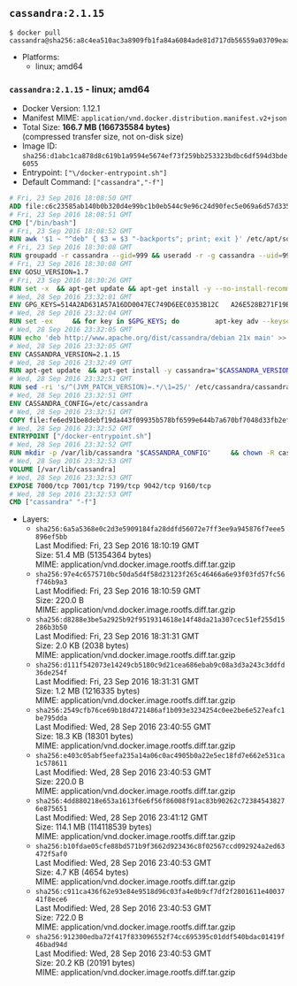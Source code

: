 ## `cassandra:2.1.15`

```console
$ docker pull cassandra@sha256:a8c4ea510ac3a8909fb1fa84a6084ade81d717db56559a03709eaae77c730a07
```

-	Platforms:
	-	linux; amd64

### `cassandra:2.1.15` - linux; amd64

-	Docker Version: 1.12.1
-	Manifest MIME: `application/vnd.docker.distribution.manifest.v2+json`
-	Total Size: **166.7 MB (166735584 bytes)**  
	(compressed transfer size, not on-disk size)
-	Image ID: `sha256:d1abc1ca878d8c619b1a9594e5674ef73f259bb253323bdbc6df594d3bde6055`
-	Entrypoint: `["\/docker-entrypoint.sh"]`
-	Default Command: `["cassandra","-f"]`

```dockerfile
# Fri, 23 Sep 2016 18:08:50 GMT
ADD file:c6c23585ab140b0b320d4e99bc1b0eb544c9e96c24d90fec5e069a6d57d335ca in / 
# Fri, 23 Sep 2016 18:08:51 GMT
CMD ["/bin/bash"]
# Fri, 23 Sep 2016 18:08:52 GMT
RUN awk '$1 ~ "^deb" { $3 = $3 "-backports"; print; exit }' /etc/apt/sources.list > /etc/apt/sources.list.d/backports.list
# Fri, 23 Sep 2016 18:30:08 GMT
RUN groupadd -r cassandra --gid=999 && useradd -r -g cassandra --uid=999 cassandra
# Fri, 23 Sep 2016 18:30:08 GMT
ENV GOSU_VERSION=1.7
# Fri, 23 Sep 2016 18:30:26 GMT
RUN set -x 	&& apt-get update && apt-get install -y --no-install-recommends ca-certificates wget && rm -rf /var/lib/apt/lists/* 	&& wget -O /usr/local/bin/gosu "https://github.com/tianon/gosu/releases/download/$GOSU_VERSION/gosu-$(dpkg --print-architecture)" 	&& wget -O /usr/local/bin/gosu.asc "https://github.com/tianon/gosu/releases/download/$GOSU_VERSION/gosu-$(dpkg --print-architecture).asc" 	&& export GNUPGHOME="$(mktemp -d)" 	&& gpg --keyserver ha.pool.sks-keyservers.net --recv-keys B42F6819007F00F88E364FD4036A9C25BF357DD4 	&& gpg --batch --verify /usr/local/bin/gosu.asc /usr/local/bin/gosu 	&& rm -r "$GNUPGHOME" /usr/local/bin/gosu.asc 	&& chmod +x /usr/local/bin/gosu 	&& gosu nobody true 	&& apt-get purge -y --auto-remove ca-certificates wget
# Wed, 28 Sep 2016 23:32:01 GMT
ENV GPG_KEYS=514A2AD631A57A16DD0047EC749D6EEC0353B12C 	A26E528B271F19B9E5D8E19EA278B781FE4B2BDA
# Wed, 28 Sep 2016 23:32:04 GMT
RUN set -ex 	&& for key in $GPG_KEYS; do 		apt-key adv --keyserver ha.pool.sks-keyservers.net --recv-keys "$key"; 	done
# Wed, 28 Sep 2016 23:32:05 GMT
RUN echo 'deb http://www.apache.org/dist/cassandra/debian 21x main' >> /etc/apt/sources.list.d/cassandra.list
# Wed, 28 Sep 2016 23:32:05 GMT
ENV CASSANDRA_VERSION=2.1.15
# Wed, 28 Sep 2016 23:32:49 GMT
RUN apt-get update 	&& apt-get install -y cassandra="$CASSANDRA_VERSION" 	&& rm -rf /var/lib/apt/lists/*
# Wed, 28 Sep 2016 23:32:51 GMT
RUN sed -ri 's/^(JVM_PATCH_VERSION)=.*/\1=25/' /etc/cassandra/cassandra-env.sh
# Wed, 28 Sep 2016 23:32:51 GMT
ENV CASSANDRA_CONFIG=/etc/cassandra
# Wed, 28 Sep 2016 23:32:51 GMT
COPY file:fe6ed91be8debf19da443f09935b578bf6599e644b7a670bf7048d33fb2efa9e in /docker-entrypoint.sh 
# Wed, 28 Sep 2016 23:32:52 GMT
ENTRYPOINT ["/docker-entrypoint.sh"]
# Wed, 28 Sep 2016 23:32:52 GMT
RUN mkdir -p /var/lib/cassandra "$CASSANDRA_CONFIG" 	&& chown -R cassandra:cassandra /var/lib/cassandra "$CASSANDRA_CONFIG" 	&& chmod 777 /var/lib/cassandra "$CASSANDRA_CONFIG"
# Wed, 28 Sep 2016 23:32:53 GMT
VOLUME [/var/lib/cassandra]
# Wed, 28 Sep 2016 23:32:53 GMT
EXPOSE 7000/tcp 7001/tcp 7199/tcp 9042/tcp 9160/tcp
# Wed, 28 Sep 2016 23:32:53 GMT
CMD ["cassandra" "-f"]
```

-	Layers:
	-	`sha256:6a5a5368e0c2d3e5909184fa28ddfd56072e7ff3ee9a945876f7eee5896ef5bb`  
		Last Modified: Fri, 23 Sep 2016 18:10:19 GMT  
		Size: 51.4 MB (51354364 bytes)  
		MIME: application/vnd.docker.image.rootfs.diff.tar.gzip
	-	`sha256:97e4c6575710bc50da5d4f58d23123f265c46466a6e93f03fd57fc56f746b9a3`  
		Last Modified: Fri, 23 Sep 2016 18:10:59 GMT  
		Size: 220.0 B  
		MIME: application/vnd.docker.image.rootfs.diff.tar.gzip
	-	`sha256:d8288e3be5a2925b92f9519314618e14f48da21a307cec51ef255d15286b3b50`  
		Last Modified: Fri, 23 Sep 2016 18:31:31 GMT  
		Size: 2.0 KB (2038 bytes)  
		MIME: application/vnd.docker.image.rootfs.diff.tar.gzip
	-	`sha256:d111f542073e14249cb5180c9d21cea686ebab9c08a3d3a243c3ddfd36de254f`  
		Last Modified: Fri, 23 Sep 2016 18:31:31 GMT  
		Size: 1.2 MB (1216335 bytes)  
		MIME: application/vnd.docker.image.rootfs.diff.tar.gzip
	-	`sha256:2549cfb76ce69b18d4721486af1b093e3234254c0ee2be6e527eafc1be795dda`  
		Last Modified: Wed, 28 Sep 2016 23:40:55 GMT  
		Size: 18.3 KB (18301 bytes)  
		MIME: application/vnd.docker.image.rootfs.diff.tar.gzip
	-	`sha256:e403c05abf5eefa235a14a06c0ac4905b0a22e5ec18fd7e662e531ca1c578611`  
		Last Modified: Wed, 28 Sep 2016 23:40:53 GMT  
		Size: 220.0 B  
		MIME: application/vnd.docker.image.rootfs.diff.tar.gzip
	-	`sha256:4dd880218e653a1613f6e6f56f86008f91ac83b90262c723845438276e875651`  
		Last Modified: Wed, 28 Sep 2016 23:41:12 GMT  
		Size: 114.1 MB (114118539 bytes)  
		MIME: application/vnd.docker.image.rootfs.diff.tar.gzip
	-	`sha256:b10fdae05cfe88bd571b9f3662d923436c8f02567ccd092924a2ed63472f5af0`  
		Last Modified: Wed, 28 Sep 2016 23:40:53 GMT  
		Size: 4.7 KB (4654 bytes)  
		MIME: application/vnd.docker.image.rootfs.diff.tar.gzip
	-	`sha256:c911ca436f62e93e84e9518d96c03fa4e0b9cf7df2f2801611e4003741f8ece6`  
		Last Modified: Wed, 28 Sep 2016 23:40:53 GMT  
		Size: 722.0 B  
		MIME: application/vnd.docker.image.rootfs.diff.tar.gzip
	-	`sha256:912300edba72f417f833096552f74cc695395c01ddf540bdac01419f46bad94d`  
		Last Modified: Wed, 28 Sep 2016 23:40:53 GMT  
		Size: 20.2 KB (20191 bytes)  
		MIME: application/vnd.docker.image.rootfs.diff.tar.gzip
